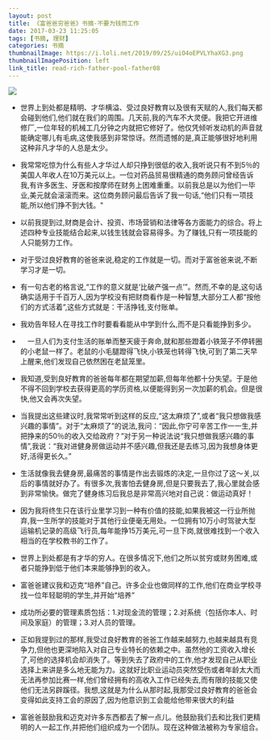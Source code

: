 ```yaml
---
layout: post
title: 《富爸爸穷爸爸》书摘-不要为钱而工作　
date: 2017-03-23 11:25:05
tags: [书摘, 理财]
categories: 书摘
thumbnailImage: https://i.loli.net/2019/09/25/uiO4oEPVLYhaXG3.png
thumbnailImagePosition: left
link_title: read-rich-father-pool-father08
---
```

<!-- toc -->
<!-- more -->
![](https://i.loli.net/2019/09/25/uiO4oEPVLYhaXG3.png)

- 世界上到处都是精明、才华横溢、受过良好教育以及很有天赋的人,我们每天都会碰到他们,他们就在我们的周围。几天前,我的汽车不大灵便。我把它开进维修厂,一位年轻的机械工几分钟之内就把它修好了。他仅凭倾听发动机的声音就能确定哪儿有毛病,这使我感到非常惊讶。然而遗憾的是,真正能够很好地利用这种非凡才华的人总是太少。
　　
- 我常常吃惊为什么有些人才华过人却只挣到很低的收入,我听说只有不到5％的美国人年收人在10万美元以上。一位对药品贸易很精通的商务顾问曾经告诉我,有许多医生、牙医和按摩师在财务上困难重重。以前我总是以为他们一毕业,美元就会滚滚而来。这位商务顾问最后告诉了我一句话,“他们只有一项技能,所以他们挣不到大钱。"

- 以前我提到过,财商是会计、投资、市场营销和法律等各方面能力的综合。将上述四种专业技能结合起来,以钱生钱就会容易得多。为了赚钱,只有一项技能的人只能努力工作。

- 对于受过良好教育的爸爸来说,稳定的工作就是一切。而对于富爸爸来说,不断学习才是一切。

- 有一句古老的格言说,“工作的意义就是‘比破产强一点’”。然而,不幸的是,这句话确实适用于千百万人,因为学校没有把财商看作是一种智慧,大部分工人都“按他们的方式活着”,这些方式就是：干活挣钱,支付账单。

- 我劝告年轻人在寻找工作时要看看能从中学到什么,而不是只看能挣到多少。

- 　一旦人们为支付生活的账单而整天疲于奔命,就和那些蹬着小铁笼子不停转圈的小老鼠一样了。老鼠的小毛腿蹬得飞快,小铁笼也转得飞快,可到了第二天早上醒来,他们发现自己依然困在老鼠笼里。

- 我知道,受到良好教育的爸爸每年都在期望加薪,但每年他都十分失望。于是他不得不回到学校去获得更高的学历资格,以便能得到另一次加薪的机会。但是很快,他又会再次失望。

- 当我提出这些建议时,我常常听到这样的反应,“这太麻烦了”,或者“我只想做我感兴趣的事情”。对于“太麻烦了”的说法,我问：“因此,你宁可辛苦工作一一生,并把挣来的50％的收入交给政府？”对于另一种说法说“我只想做我感兴趣的事情”,我说：“我对进健身房做运动并不感兴趣,但我还是去练习,因为我想身体更好,活得更长久。”

- 生活就像我去健身房,最痛苦的事情是作出去锻炼的决定,一旦你过了这～关,以后的事情就好办了。有很多次,我害怕去健身房,但是只要我去了,我心里就会感到非常愉快。做完了健身练习后我总是非常高兴地对自己说：做运动真好！

- 因为我将终生只在该行业里学习到一种有价值的技能,如果我被这一行业所抛弃,我一生所学的技能对于其他行业便毫无用处。一位拥有10万小时驾驶大型运输机记录的高级飞行员,每年能挣15万美元,可一旦下岗,就很难找到一个收入相当的在学校教书的工作了。

- 世界上到处都是有才华的穷人。在很多情况下,他们之所以贫穷或财务困难,或者只能挣到低于他们本来能够挣到的收入。

- 富爸爸建议我和迈克“培养”自己。许多企业也做同样的工作,他们在商业学校寻找一位年轻聪明的学生,并开始“培养”

- 成功所必要的管理素质包括：1.对现金流的管理；2.对系统（包括你本人、时间及家庭）的管理；3.对人员的管理。

- 正如我提到过的那样,我受过良好教育的爸爸工作越来越努力,也越来越具有竞争力,但他也更深地陷入对自己专业特长的依赖之中。虽然他的工资收入增长了,可他的选择机会却消失了。等到失去了政府中的工作,他才发现自己从职业选择上来讲是多么地无能为力。这就好比职业运动员突然受伤或者年龄太大而无法再参加比赛一样,他们曾经拥有的高收入工作已经失去,而有限的技能又使他们无法另辟蹊径。我想,这就是为什么从那时起,我那受过良好教育的爸爸会变得如此支持工会的原因了,因为他意识到工会能给他带来很大的利益

- 富爸爸鼓励我和迈克对许多东西都去了解一点儿。他鼓励我们去和比我们更精明的人一起工作,并把他们组织成为一个团队。现在这种做法被称为专家组合。
